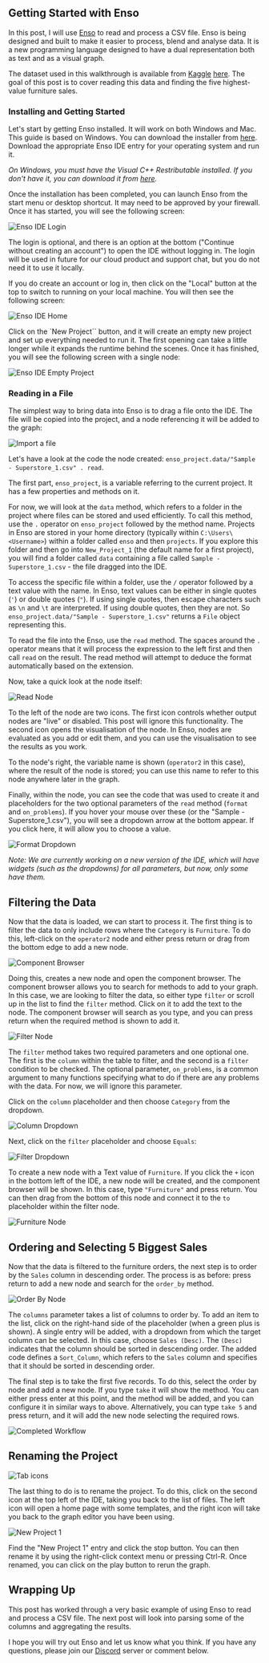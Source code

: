 ## Getting Started with Enso

In this post, I will use [Enso](https://enso.org) to read and process a CSV file. Enso is being designed and built to make it easier to process, blend and analyse data. It is a new programming language designed to have a dual representation both as text and as a visual graph.

The dataset used in this walkthrough is available from [Kaggle](https://www.kaggle.com/) [here](https://www.kaggle.com/datasets/vivek468/superstore-dataset-final). The goal of this post is to cover reading this data and finding the five highest-value furniture sales.

### Installing and Getting Started

Let's start by getting Enso installed. It will work on both Windows and Mac. This guide is based on Windows. You can download the installer from [here](https://github.com/enso-org/enso/releases/latest). Download the appropriate Enso IDE entry for your operating system and run it. 

*On Windows, you must have the Visual C++ Restributable installed. If you don't have it, you can download it from [here](https://support.microsoft.com/en-us/help/2977003/the-latest-supported-visual-c-downloads).*

Once the installation has been completed, you can launch Enso from the start menu or desktop shortcut. It may need to be approved by your firewall. Once it has started, you will see the following screen:

![Enso IDE Login](enso-ide-login.png)

The login is optional, and there is an option at the bottom ("Continue without creating an account") to open the IDE without logging in. The login will be used in future for our cloud product and support chat, but you do not need it to use it locally.

If you do create an account or log in, then click on the "Local" button at the top to switch to running on your local machine. You will then see the following screen:

![Enso IDE Home](enso-ide-home.png)

Click on the `New Project`` button, and it will create an empty new project and set up everything needed to run it. The first opening can take a little longer while it expands the runtime behind the scenes. Once it has finished, you will see the following screen with a single node:

![Enso IDE Empty Project](enso-ide-start.png)

### Reading in a File

The simplest way to bring data into Enso is to drag a file onto the IDE. The file will be copied into the project, and a node referencing it will be added to the graph:

![Import a file](import-file.gif)

Let's have a look at the code the node created: `enso_project.data/"Sample - Superstore_1.csv" . read`.

The first part, `enso_project`, is a variable referring to the current project. It has a few properties and methods on it. 

For now, we will look at the `data` method, which refers to a folder in the project where files can be stored and used efficiently. To call this method, use the `.` operator on `enso_project` followed by the method name. Projects in Enso are stored in your home directory (typically within `C:\Users\<Username>`) within a folder called `enso` and then `projects`. If you explore this folder and then go into `New_Project_1` (the default name for a first project), you will find a folder called `data` containing a file called `Sample - Superstore_1.csv` - the file dragged into the IDE.

To access the specific file within a folder, use the `/` operator followed by a text value with the name. In Enso, text values can be either in single quotes (`'`) or double quotes (`"`). If using single quotes, then escape characters such as `\n` and `\t` are interpreted. If using double quotes, then they are not. So `enso_project.data/"Sample - Superstore_1.csv"` returns a `File` object representing this.

To read the file into the Enso, use the `read` method. The spaces around the `.` operator means that it will process the expression to the left first and then call `read` on the result. The read method will attempt to deduce the format automatically based on the extension. 

Now, take a quick look at the node itself:

![Read Node](read-node.png)

To the left of the node are two icons. The first icon controls whether output nodes are "live" or disabled. This post will ignore this functionality. The second icon opens the visualisation of the node. In Enso, nodes are evaluated as you add or edit them, and you can use the visualisation to see the results as you work.

To the node's right, the variable name is shown (`operator2` in this case), where the result of the node is stored; you can use this name to refer to this node anywhere later in the graph.

Finally, within the node, you can see the code that was used to create it and placeholders for the two optional parameters of the `read` method (`format` and `on_problems`). If you hover your mouse over these (or the "Sample - Superstore_1.csv"), you will see a dropdown arrow at the bottom appear. If you click here, it will allow you to choose a value. 

![Format Dropdown](format-dropdown.png)

*Note: We are currently working on a new version of the IDE, which will have widgets (such as the dropdowns) for all parameters, but now, only some have them.*

## Filtering the Data

Now that the data is loaded, we can start to process it. The first thing is to filter the data to only include rows where the `Category` is `Furniture`. To do this, left-click on the `operator2` node and either press return or drag from the bottom edge to add a new node.

![Component Browser](component-browser.png)

Doing this, creates a new node and open the component browser. The component browser allows you to search for methods to add to your graph. In this case, we are looking to filter the data, so either type `filter` or scroll up in the list to find the `filter` method. Click on it to add the text to the node. The component browser will search as you type, and you can press return when the required method is shown to add it.

![Filter Node](filter-node.png)

The `filter` method takes two required parameters and one optional one. The first is the `column` within the table to filter, and the second is a `filter` condition to be checked. The optional parameter, `on_problems`, is a common argument to many functions specifying what to do if there are any problems with the data. For now, we will ignore this parameter. 

Click on the `column` placeholder and then choose `Category` from the dropdown.

![Column Dropdown](column-select.png)

Next, click on the `filter` placeholder and choose `Equals`:

![Filter Dropdown](image.png)

To create a new node with a Text value of `Furniture`. If you click the `+` icon in the bottom left of the IDE, a new node will be created, and the component browser will be shown. In this case, type `"Furniture"` and press return. You can then drag from the bottom of this node and connect it to the `to` placeholder within the filter node.

![Furniture Node](constant-value.gif)

## Ordering and Selecting 5 Biggest Sales

Now that the data is filtered to the furniture orders, the next step is to order by the `Sales` column in descending order. The process is as before: press return to add a new node and search for the `order_by` method.

![Order By Node](order-by.gif)

The `columns` parameter takes a list of columns to order by. To add an item to the list, click on the right-hand side of the placeholder (when a green plus is shown). A single entry will be added, with a dropdown from which the target column can be selected. In this case, choose `Sales (Desc)`. The `(Desc)` indicates that the column should be sorted in descending order. The added code defines a `Sort_Column`, which refers to the `Sales` column and specifies that it should be sorted in descending order.

The final step is to take the first five records. To do this, select the order by node and add a new node. If you type `take` it will show the method. You can either press enter at this point, and the method will be added, and you can configure it in similar ways to above. Alternatively, you can type `take 5` and press return, and it will add the new node selecting the required rows.

![Completed Workflow](image.png)

## Renaming the Project

![Tab icons](tab-icons.png)

The last thing to do is to rename the project. To do this, click on the second icon at the top left of the IDE, taking you back to the list of files. The left icon will open a home page with some templates, and the right icon will take you back to the graph editor you have been using.

![New Project 1](new-project-1.png)

Find the "New Project 1" entry and click the stop button. You can then rename it by using the right-click context menu or pressing Ctrl-R. Once renamed, you can click on the play button to rerun the graph.

## Wrapping Up

This post has worked through a very basic example of using Enso to read and process a CSV file. The next post will look into parsing some of the columns and aggregating the results.

I hope you will try out Enso and let us know what you think. If you have any questions, please join our [Discord](https://discord.com/invite/enso) server or comment below.
